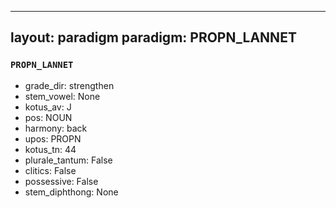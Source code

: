 
---
layout: paradigm
paradigm: PROPN_LANNET
---
### ` PROPN_LANNET `


* grade_dir: strengthen
* stem_vowel: None
* kotus_av: J
* pos: NOUN
* harmony: back
* upos: PROPN
* kotus_tn: 44
* plurale_tantum: False
* clitics: False
* possessive: False
* stem_diphthong: None
